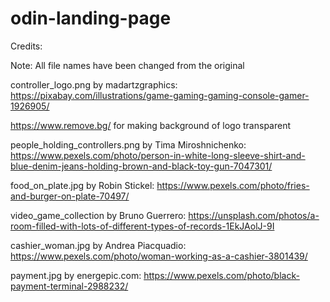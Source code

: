 # odin-landing-page

Credits:

Note: All file names have been changed from the original

controller_logo.png by madartzgraphics: https://pixabay.com/illustrations/game-gaming-gaming-console-gamer-1926905/

https://www.remove.bg/ for making background of logo transparent

 people_holding_controllers.png by Tima Miroshnichenko: https://www.pexels.com/photo/person-in-white-long-sleeve-shirt-and-blue-denim-jeans-holding-brown-and-black-toy-gun-7047301/

 food_on_plate.jpg by Robin Stickel: https://www.pexels.com/photo/fries-and-burger-on-plate-70497/

video_game_collection by Bruno Guerrero: https://unsplash.com/photos/a-room-filled-with-lots-of-different-types-of-records-1EkJAolJ-9I

cashier_woman.jpg by Andrea Piacquadio: https://www.pexels.com/photo/woman-working-as-a-cashier-3801439/

payment.jpg by energepic.com: https://www.pexels.com/photo/black-payment-terminal-2988232/
      